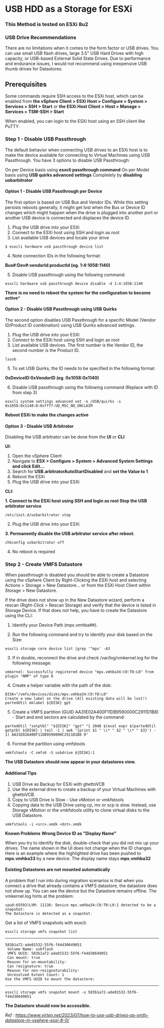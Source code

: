 # USB HDD as a Storage for ESXi

### This Method is tested on ESXi 8u2

### USB Drive Recommendations
There are no limitations when it comes to the form factor or USB drives. You can use small USB flash drives, large 3.5" USB Hard Drives with high capacity, or USB-based External Solid State Drives. Due to performance and endurance issues, I would not recommend using inexpensive USB thumb drives for Datastores.

## Prerequisites
Some commands require SSH access to the ESXi host, which can be enabled from **the vSphere Client > ESXi Host > Configure > System > Services > SSH > Start**
or **the ESXi Host Client > Host > Manage >  Services > TSM-SSH > Start**
 
When enabled, you can login to the ESXi host using an SSH client like PuTTY.

### Step 1 - Disable USB Passthrough
The default behavior when connecting USB drives to an ESXi host is to make the device available for connecting to Virtual Machines using USB Passthrough. You have 3 options to disable USB Passthrough:

On per Device basis using **esxcli passthrough command**
On per Model basis using **USB quirks advanced settings**
Completely by **disabling usbarbitrator**

#### Option 1 - Disable USB Passthrough per Device

The first option is based on USB Bus and Vendor IDs. While this setting persists reboots generally, it might get lost when the Bus or Device ID changes which might happen when the drive is plugged into another port or another USB device is connected and displaces the device ID.

1. Plug the USB drive into your ESXi
2. Connect to the ESXi host using SSH and login as root
3. List available USB devices and locate your drive

```
$ esxcli hardware usb passthrough device list
```

4. Note connection IDs in the following format:

**Bus#:Dev#:vendorId:productId (eg. 1:4:1058:1140)**

5. Disable USB passthrough using the following command:

```
esxcli hardware usb passthrough device disable -d 1:4:1058:1140
```

**There is no need to reboot the system for the configuration to become active***

#### Option 2 - Disable USB Passthrough using USB Quirks

The second option disables USB Passthrough for a specific Model (Vendor ID/Product ID combination) using USB Quirks advanced settings.

1. Plug the USB drive into your ESXi
2. Connect to the ESXi host using SSH and login as root
3. List available USB devices. The first number is the Vendor ID, the second number is the Product ID.

``` 
lsusb
```


5. To set USB Quirks, the ID needs to be specified in the following format: 

**0xDeviceID:0xVendorID (eg. 0x1058:0x1140)**

6. Disable USB passthrough using the following command (Replace with ID from step 3)

```
esxcli system settings advanced set -o /USB/quirks -s 0x1058:0x1140:0:0xffff:UQ_MSC_NO_UNCLAIM
```

**Reboot ESXi to make the changes active**
 

#### Option 3 - Disable USB Arbitrator

Disabling the USB arbitrator can be done from the **UI** or **CLI**

**UI:**

1. Open the vSphere Client
2. Navigate to **ESX > Configure > System > Advanced System Settings and click Edit...**
3. Search for **USB.arbitratorAutoStartDisabled** and **set the Value to 1**
4. Reboot the ESXi
5. Plug the USB drive into your ESXi

**CLI:**

**1. Connect to the ESXi host using SSH and login as root
Stop the USB arbitrator service**
```
/etc/init.d/usbarbitrator stop
```
2. Plug the USB drive into your ESXi

**3. Permanently disable the USB arbitrator service after reboot.**

```
chkconfig usbarbitrator off
```

4. No reboot is required

### Step 2 - Create VMFS Datastore

When passthrough is disabled you should be able to create a Datastore using the vSphere Client by Right-Clicking the ESXi host and selecting Actions > Storage > New Datastore... or from the ESXi Host Client within Storage > New Datastore.

If the drive does not show up in the New Datastore wizard, perform a rescan (Right-Click > Rescan Storage) and verify that the device is listed in Storage Device. If that does not help, you have to create the Datastore using the CLI:

1. Identify your Device Path (mpx.vmhba##). 

2. Run the following command and try to identify your disk based on the Size:

```
esxcli storage core device list |grep '^mpx' -A3
```

3. If in double, reconnect the drive and check /var/log/vmkernel.log for the following message:

```
vmkernel: Successfully registered device "mpx.vmhba34:C0:T0:L0" from plugin "NMP" of type 0
```

4. Create a helper variable with the path of the disk:
   
```
DISK="/vmfs/devices/disks/mpx.vmhba34:C0:T0:L0"
Create a new label on the drive (All existing data will be lost!)
partedUtil mklabel ${DISK} gpt
```
5. Create a VMFS partition (GUID AA31E02A400F11DB9590000C2911D1B8) - Start and end sectors are calculated by the command:
   
```
partedUtil "setptbl" "${DISK}" "gpt" "1 2048 $(eval expr $(partedUtil getptbl ${DISK} | tail -1 | awk '{print $1 " \\* " $2 " \\* " $3}') - 1) AA31E02A400F11DB9590000C2911D1B8 0"
```
6. Format the partition using vmfstools

```
vmkfstools -C vmfs6 -S usbdrive ${DISK}:1
```


**The USB Datastore should now appear in your datastores view.**

#### Additional Tips

1. USB Drive as Backup for ESXi with ghettoVCB
2. Use the external drive to create a backup of your Virtual Machines with ghettoVCB.
3. Copy to USB Drive is Slow - Use vMotion or vmkfstools
4. Copying data to the USB Drive using cp, mv or scp is slow. Instead, use Storage vMotion or the vmkfstools utility to clone virtual disks to the USB Datastore.

```
vmkfstools -i <src>.vmdk <dst>.vmdk
```

**Known Problems**
**Wrong Device ID as "Display Name"**

When you try to identify the disk, double-check that you did not mix up your drives. The name shown in the UI does not change when the ID changes. Here is an example where the highlighted drive has been pushed to **mpx.vmhba33** by a new device. The display name stays **mpx.vmhba32**

#### Existing Datastores are not mounted automatically
A problem that I run into during migration scenarios is that when you connect a drive that already contains a VMFS datastore, the datastore does not show up. You can see the device but the Datastore remains offline. The vmkernel.log hints at the problem:

 ```
cpu0:65593)LVM: 11136: Device mpx.vmhba34:C0:T0:L0:1 detected to be a snapshot:
The Datastore is detected as a snapshot.
```

Get a list of VMFS snapshots with esxcli:

```
esxcli storage vmfs snapshot list
```

---
```
583b1a72-ade01532-55f6-f44d30649051
 Volume Name: usbflash
 VMFS UUID: 583b1a72-ade01532-55f6-f44d30649051
 Can mount: true
 Reason for un-mountability:
 Can resignature: true
 Reason for non-resignaturability:
 Unresolved Extent Count: 1
Use the VMFS UUID to mount the datastore:
```
---

```
esxcli storage vmfs snapshot mount -u 583b1a72-ade01532-55f6-f44d30649051
```


**The Datastore should now be accessible.**


_Ref : https://www.virten.net/2023/07/how-to-use-usb-drives-as-vmfs-datastore-in-vsphere-esxi-8-0/_

